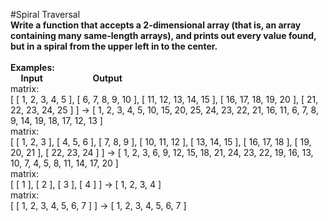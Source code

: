 #Spiral Traversal
<br />
**Write a function that accepts a 2-dimensional array (that is, an array containing many same-length arrays),
and prints out every value found, but in a spiral from the upper left in to the center.**
<br />
<br />
**Examples:**
<br />
**&nbsp;&nbsp;&nbsp;&nbsp;&nbsp;Input&nbsp;&nbsp;&nbsp;&nbsp;&nbsp;&nbsp;&nbsp;&nbsp;&nbsp;&nbsp;&nbsp;&nbsp;&nbsp;&nbsp;&nbsp;&nbsp;&nbsp;&nbsp;&nbsp;&nbsp;&nbsp;&nbsp;&nbsp;&nbsp;Output**
<br />
matrix:
<br />
[ [ 1, 2, 3, 4, 5 ], [ 6, 7, 8, 9, 10 ], [ 11, 12, 13, 14, 15 ], [ 16, 17, 18, 19, 20 ], [ 21, 22, 23, 24, 25 ] ] ->  [ 1, 2, 3, 4, 5, 10, 15, 20, 25, 24, 23, 22, 21, 16, 11, 6, 7, 8, 9, 14, 19, 18, 17, 12, 13 ]
<br />
matrix:
<br />
[ [ 1, 2, 3 ], [ 4, 5, 6 ], [ 7, 8, 9 ], [ 10, 11, 12 ], [ 13, 14, 15 ], [ 16, 17, 18 ], [ 19, 20, 21 ], [ 22, 23, 24 ] ] ->  [ 1, 2, 3, 6, 9, 12, 15, 18, 21, 24, 23, 22, 19, 16, 13, 10, 7, 4, 5, 8, 11, 14, 17, 20 ]
<br />
matrix:
<br />
[ [ 1 ], [ 2 ], [ 3 ], [ 4 ] ] -> [ 1, 2, 3, 4 ]
<br />
matrix:
<br />
[ [ 1, 2, 3, 4, 5, 6, 7 ] ] -> [ 1, 2, 3, 4, 5, 6, 7 ]
